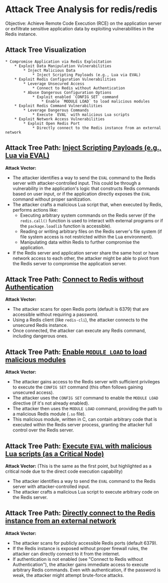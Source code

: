 # Attack Tree Analysis for redis/redis

Objective: Achieve Remote Code Execution (RCE) on the application server or exfiltrate sensitive application data by exploiting vulnerabilities in the Redis instance.

## Attack Tree Visualization

```
* Compromise Application via Redis Exploitation
    * Exploit Data Manipulation Vulnerabilities
        * Inject Malicious Data
            * Inject Scripting Payloads (e.g., Lua via EVAL)
    * Exploit Redis Configuration Vulnerabilities
        * Leverage Unsecured Access
            * Connect to Redis without Authentication
        * Abuse Dangerous Configuration Options
            * Exploit enabled `CONFIG SET` command
                * Enable `MODULE LOAD` to load malicious modules
    * Exploit Redis Command Vulnerabilities
        * Leverage Dangerous Commands
            * Execute `EVAL` with malicious Lua scripts
    * Exploit Network Access Vulnerabilities
        * Exploit Open Redis Port
            * Directly connect to the Redis instance from an external network
```


## Attack Tree Path: [Inject Scripting Payloads (e.g., Lua via EVAL)](./attack_tree_paths/inject_scripting_payloads__e_g___lua_via_eval_.md)

**Attack Vector:**
* The attacker identifies a way to send the `EVAL` command to the Redis server with attacker-controlled input. This could be through a vulnerability in the application's logic that constructs Redis commands based on user input, or if the application directly exposes the `EVAL` command without proper sanitization.
* The attacker crafts a malicious Lua script that, when executed by Redis, performs actions like:
    * Executing arbitrary system commands on the Redis server (if the `redis.call()` function is used to interact with external programs or if the `package.loadlib` function is accessible).
    * Reading or writing arbitrary files on the Redis server's file system (if file system access is not restricted within the Lua environment).
    * Manipulating data within Redis to further compromise the application.
* If the Redis server and application server share the same host or have network access to each other, the attacker might be able to pivot from the Redis server to compromise the application server.

## Attack Tree Path: [Connect to Redis without Authentication](./attack_tree_paths/connect_to_redis_without_authentication.md)

**Attack Vector:**
* The attacker scans for open Redis ports (default is 6379) that are accessible without requiring a password.
* Using a Redis client (like `redis-cli`), the attacker connects to the unsecured Redis instance.
* Once connected, the attacker can execute any Redis command, including dangerous ones.

## Attack Tree Path: [Enable `MODULE LOAD` to load malicious modules](./attack_tree_paths/enable__module_load__to_load_malicious_modules.md)

**Attack Vector:**
* The attacker gains access to the Redis server with sufficient privileges to execute the `CONFIG SET` command (this often follows gaining unsecured access).
* The attacker uses the `CONFIG SET` command to enable the `MODULE LOAD` directive (if it's not already enabled).
* The attacker then uses the `MODULE LOAD` command, providing the path to a malicious Redis module (`.so` file).
* This malicious module, written in C, can contain arbitrary code that is executed within the Redis server process, granting the attacker full control over the Redis server.

## Attack Tree Path: [Execute `EVAL` with malicious Lua scripts (as a Critical Node)](./attack_tree_paths/execute__eval__with_malicious_lua_scripts__as_a_critical_node_.md)

**Attack Vector:** (This is the same as the first point, but highlighted as a critical node due to the direct code execution capability)
* The attacker identifies a way to send the `EVAL` command to the Redis server with attacker-controlled input.
* The attacker crafts a malicious Lua script to execute arbitrary code on the Redis server.

## Attack Tree Path: [Directly connect to the Redis instance from an external network](./attack_tree_paths/directly_connect_to_the_redis_instance_from_an_external_network.md)

**Attack Vector:**
* The attacker scans for publicly accessible Redis ports (default 6379).
* If the Redis instance is exposed without proper firewall rules, the attacker can directly connect to it from the internet.
* If authentication is not enabled (see "Connect to Redis without Authentication"), the attacker gains immediate access to execute arbitrary Redis commands. Even with authentication, if the password is weak, the attacker might attempt brute-force attacks.

